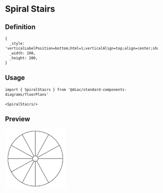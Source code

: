 # Spiral Stairs

## Definition

```
{
  _style: 'verticalLabelPosition=bottom;html=1;verticalAlign=top;align=center;shape=mxgraph.floorplan.spiral_stairs;',
  _width: 200,
  _height: 200,
}
```

## Usage

```
import { SpiralStairs } from '@diac/standard-components-diagrams/floorPlans'

<SpiralStairs/>
```

## Preview

<img src="./spiral-stairs.png" width="200"/>
